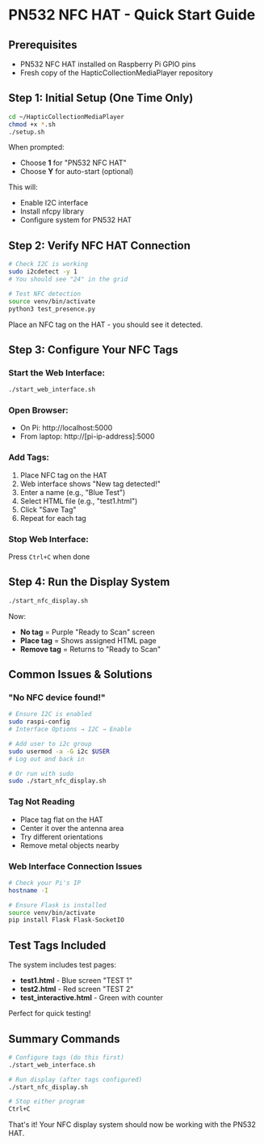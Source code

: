 # PN532 NFC HAT - Quick Start Guide

## Prerequisites
- PN532 NFC HAT installed on Raspberry Pi GPIO pins
- Fresh copy of the HapticCollectionMediaPlayer repository

## Step 1: Initial Setup (One Time Only)

```bash
cd ~/HapticCollectionMediaPlayer
chmod +x *.sh
./setup.sh
```

When prompted:
- Choose **1** for "PN532 NFC HAT"
- Choose **Y** for auto-start (optional)

This will:
- Enable I2C interface
- Install nfcpy library
- Configure system for PN532 HAT

## Step 2: Verify NFC HAT Connection

```bash
# Check I2C is working
sudo i2cdetect -y 1
# You should see "24" in the grid

# Test NFC detection
source venv/bin/activate
python3 test_presence.py
```

Place an NFC tag on the HAT - you should see it detected.

## Step 3: Configure Your NFC Tags

### Start the Web Interface:
```bash
./start_web_interface.sh
```

### Open Browser:
- On Pi: http://localhost:5000
- From laptop: http://[pi-ip-address]:5000

### Add Tags:
1. Place NFC tag on the HAT
2. Web interface shows "New tag detected!"
3. Enter a name (e.g., "Blue Test")
4. Select HTML file (e.g., "test1.html")
5. Click "Save Tag"
6. Repeat for each tag

### Stop Web Interface:
Press `Ctrl+C` when done

## Step 4: Run the Display System

```bash
./start_nfc_display.sh
```

Now:
- **No tag** = Purple "Ready to Scan" screen
- **Place tag** = Shows assigned HTML page
- **Remove tag** = Returns to "Ready to Scan"

## Common Issues & Solutions

### "No NFC device found!"
```bash
# Ensure I2C is enabled
sudo raspi-config
# Interface Options → I2C → Enable

# Add user to i2c group
sudo usermod -a -G i2c $USER
# Log out and back in

# Or run with sudo
sudo ./start_nfc_display.sh
```

### Tag Not Reading
- Place tag flat on the HAT
- Center it over the antenna area
- Try different orientations
- Remove metal objects nearby

### Web Interface Connection Issues
```bash
# Check your Pi's IP
hostname -I

# Ensure Flask is installed
source venv/bin/activate
pip install Flask Flask-SocketIO
```

## Test Tags Included

The system includes test pages:
- **test1.html** - Blue screen "TEST 1"
- **test2.html** - Red screen "TEST 2"  
- **test_interactive.html** - Green with counter

Perfect for quick testing!

## Summary Commands

```bash
# Configure tags (do this first)
./start_web_interface.sh

# Run display (after tags configured)
./start_nfc_display.sh

# Stop either program
Ctrl+C
```

That's it! Your NFC display system should now be working with the PN532 HAT.
